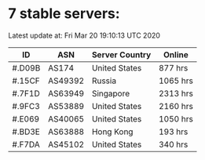 # 7 stable servers:

Latest update at: Fri Mar 20 19:10:13 UTC 2020

| ID | ASN | Server Country | Online |
| -- | --- | -------------- | ------ |
| #.D09B | AS174 | United States | 877 hrs |
| #.15CF | AS49392 | Russia | 1065 hrs |
| #.7F1D | AS63949 | Singapore | 2313 hrs |
| #.9FC3 | AS53889 | United States | 2160 hrs |
| #.E069 | AS40065 | United States | 1050 hrs |
| #.BD3E | AS63888 | Hong Kong | 193 hrs |
| #.F7DA | AS45102 | United States | 340 hrs |

